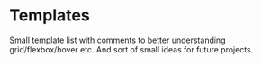 # Templates
Small template list with comments to better understanding grid/flexbox/hover etc. And sort of small ideas for future projects.
